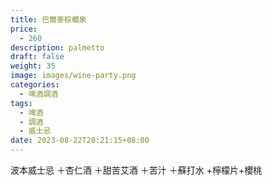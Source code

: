```yaml
---
title: 巴爾麥棕櫚泉
price:
  - 260
description: palmetto
draft: false
weight: 35
image: images/wine-party.png
categories:
  - 啤酒調酒
tags:
  - 啤酒
  - 調酒
  - 威士忌
date: 2023-08-22T20:21:15+08:00
---
```

 波本威士忌 ＋杏仁酒 ＋甜苦艾酒 ＋苦汁 ＋蘇打水 +檸檬片+櫻桃